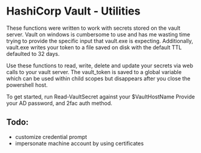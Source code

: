 # HashiCorp Vault - Utilities

These functions were written to work with secrets stored on the vault server.  Vault on windows is cumbersome to use and has me wasting time trying to provide the specific input that vault.exe is expecting.  Additionally, vault.exe writes your token to a file saved on disk with the default TTL defaulted to 32 days.

Use these functions to read, write, delete and update your secrets via web calls to your vault server.  The vault_token is saved to a global variable which can be used within child scopes but disappears after you close the powershell host.


To get started, run Read-VaultSecret against your $VaultHostName
   Provide your AD password, and 2fac auth method.
   
   
   
## Todo:
* customize credential prompt
* impersonate machine account by using certificates

